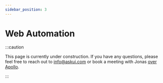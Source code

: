 ```yaml
---
sidebar_position: 3
---
```


# Web Automation

:::caution

This page is currently under construction. If you have any questions, please feel free to reach out to info@askui.com or book a meeting with Jonas [over Apollo](https://app.apollo.io/#/meet/jonas_menesklou_074/30-mins).

:::